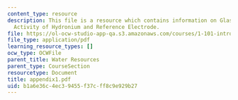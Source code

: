 ```yaml
---
content_type: resource
description: This file is a resource which contains information on Glass Electrode,
  Activity of Hydronium and Reference Electrode.
file: https://ol-ocw-studio-app-qa.s3.amazonaws.com/courses/1-101-introduction-to-civil-and-environmental-engineering-design-i-fall-2006/b1a6e36c4ec39455f37cff8c9e929b27_appendix1.pdf
file_type: application/pdf
learning_resource_types: []
ocw_type: OCWFile
parent_title: Water Resources
parent_type: CourseSection
resourcetype: Document
title: appendix1.pdf
uid: b1a6e36c-4ec3-9455-f37c-ff8c9e929b27
---
```

